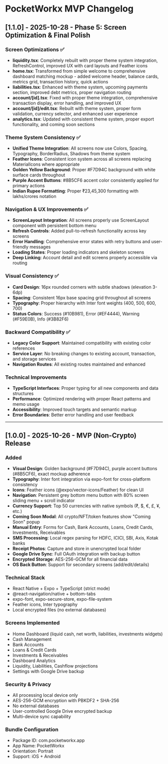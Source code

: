 # PocketWorkx MVP Changelog

## [1.1.0] - 2025-10-28 - Phase 5: Screen Optimization & Final Polish

### Screen Optimizations ✅
- **liquidity.tsx**: Completely rebuilt with proper theme system integration, RefreshControl, improved UX with card layouts and Feather icons
- **home.tsx**: Transformed from simple welcome to comprehensive dashboard matching mockup - added welcome header, balance cards, metrics grid, transaction history, quick actions
- **liabilities.tsx**: Enhanced with theme system, upcoming payments section, improved debt metrics, proper navigation routing
- **account/[id].tsx**: Fixed with proper theme integration, comprehensive transaction display, error handling, and improved UX
- **account/[id]/edit.tsx**: Rebuilt with theme system, proper form validation, currency selector, and enhanced user experience
- **analytics.tsx**: Updated with consistent theme system, proper export functionality, and coming soon sections

### Theme System Consistency ✅
- **Unified Theme Integration**: All screens now use Colors, Spacing, Typography, BorderRadius, Shadows from theme system
- **Feather Icons**: Consistent icon system across all screens replacing MaterialIcons where appropriate
- **Golden Yellow Background**: Proper #F7D94C background with white surface cards throughout
- **Purple Accent Buttons**: #8B5CF6 accent color consistently applied for primary actions
- **Indian Rupee Formatting**: Proper ₹23,45,300 formatting with lakhs/crores notation

### Navigation & UX Improvements ✅
- **ScreenLayout Integration**: All screens properly use ScreenLayout component with persistent bottom menu
- **Refresh Controls**: Added pull-to-refresh functionality across key screens
- **Error Handling**: Comprehensive error states with retry buttons and user-friendly messages
- **Loading States**: Proper loading indicators and skeleton screens
- **Deep Linking**: Account detail and edit screens properly accessible via routing

### Visual Consistency ✅
- **Card Design**: 16px rounded corners with subtle shadows (elevation 3-6dp)
- **Spacing**: Consistent 16px base spacing grid throughout all screens
- **Typography**: Proper hierarchy with Inter font weights (400, 500, 600, 700)
- **Status Colors**: Success (#10B981), Error (#EF4444), Warning (#F59E0B), Info (#3B82F6)

### Backward Compatibility ✅
- **Legacy Color Support**: Maintained compatibility with existing color references
- **Service Layer**: No breaking changes to existing account, transaction, and storage services
- **Navigation Routes**: All existing routes maintained and enhanced

### Technical Improvements
- **TypeScript Interfaces**: Proper typing for all new components and data structures
- **Performance**: Optimized rendering with proper React patterns and memo usage
- **Accessibility**: Improved touch targets and semantic markup
- **Error Boundaries**: Better error handling and user feedback

---

## [1.0.0] - 2025-10-26 - MVP (Non-Crypto) Release

### Added
- **Visual Design**: Golden background (#F7D94C), purple accent buttons (#8B5CF6), exact mockup adherence
- **Typography**: Inter font integration via expo-font for cross-platform consistency
- **Icons**: Feather icons (@expo/vector-icons/Feather) for clean UI
- **Navigation**: Persistent grey bottom menu button with 80% screen sliding menu + scroll indicator
- **Currency Support**: Top 50 currencies with native symbols (₹, $, €, £, ¥, etc.)
- **Coming Soon Modal**: All crypto/NFT/token features show "Coming Soon" popup
- **Manual Entry**: Forms for Cash, Bank Accounts, Loans, Credit Cards, Investments, Receivables
- **SMS Processing**: Local regex parsing for HDFC, ICICI, SBI, Axis, Kotak banks
- **Receipt Photos**: Capture and store in unencrypted local folder
- **Google Drive Sync**: Full OAuth integration with backup button
- **Encrypted Storage**: AES-256-GCM for all financial data
- **OS Back Button**: Support for secondary screens (add/edit/details)

### Technical Stack
- React Native + Expo + TypeScript (strict mode)
- @react-navigation/native + bottom-tabs
- expo-font, expo-secure-store, expo-file-system
- Feather icons, Inter typography
- Local encrypted files (no external databases)

### Screens Implemented
- Home Dashboard (liquid cash, net worth, liabilities, investments widgets)
- Cash Management
- Bank Accounts
- Loans & Credit Cards
- Investments & Receivables
- Dashboard Analytics
- Liquidity, Liabilities, Cashflow projections
- Settings with Google Drive backup

### Security & Privacy
- All processing local device only
- AES-256-GCM encryption with PBKDF2 + SHA-256
- No external databases
- User-controlled Google Drive encrypted backup
- Multi-device sync capability

### Bundle Configuration
- Package ID: com.pocketworkx.app
- App Name: PocketWorkx
- Orientation: Portrait
- Support: iOS + Android